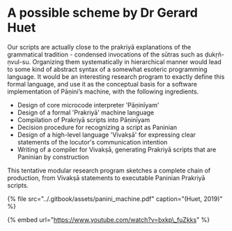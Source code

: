 # A possible scheme by Dr Gerard Huet

Our scripts are actually close to the prakriyā explanations of the grammatical tradition - condensed invocations of the sūtras such as ḍukṛñ-ṇvul-su. Organizing them systematically in hierarchical manner would lead to some kind of abstract syntax of a somewhat esoteric programming language. It would be an interesting research program to exactly define this formal language, and use it as the conceptual basis for a software implementation of Pāṇini’s machine, with the following ingredients.

* Design of core microcode interpreter 'Pāṇinīyam'
* Design of a formal 'Prakriyā' machine language
* Compilation of Prakriyā scripts into Pāṇinīyam
* Decision procedure for recognizing a script as Paninian
* Design of a high-level language 'Vivakṣā' for expressing clear statements of the locutor's communication intention
* Writing of a compiler for Vivakṣā, generating Prakriyā scripts that are Paninian by construction

This tentative modular research program sketches a complete chain of production, from Vivakṣā statements to executable Paninian Prakriyā scripts.

{% file src="../.gitbook/assets/panini\_machine.pdf" caption="\(Huet, 2019\)" %}

{% embed url="https://www.youtube.com/watch?v=bxkp\_fuZkks" %}



